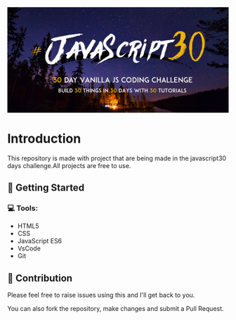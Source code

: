 <img src="./logo.png" width="700">

# Introduction
This repository is made with project that are being made in the javascript30 days challenge.All projects are free to use.


## 🔰 Getting Started

### 💻 Tools:
 - HTML5
 - CSS
 - JavaScript ES6
 - VsCode
 - Git

## 🤝 Contribution

Please feel free to raise issues using this and I'll get back to you.

You can also fork the repository, make changes and submit a Pull Request.